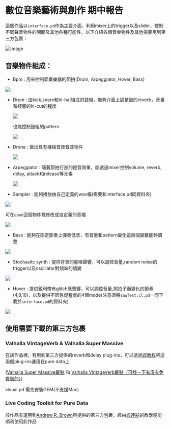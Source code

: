 # 數位音樂藝術與創作 期中報告

這個作品以`interface.pd`作為主要介面，利用mixer上的trigger以及slider，控制不同聲音物件的開關及其他各種可能性，以下介紹各個音樂物件及其他需要用到第三方包裹：

![image](https://i.imgur.com/2kwC9QW.png)

## 音樂物件組成：


 - Bpm : 用來控制節奏樂器的節拍(Drum, Arpeggiator, Hover, Bass)

![](https://i.imgur.com/K4NTobs.png)

 - Drum : 由kick,snare和hi-hat組成的鼓組，能夠介面上調整鼓的reverb，音量和殘響的hi-cut的程度
 
   ![](https://i.imgur.com/m9Ka8q5.png)

   也能控制鼓組的pattern
  
   ![](https://i.imgur.com/GAI8zR1.png)

 - Drone : 做出具有機械音效音效物件
 
   ![](https://i.imgur.com/EbjtBxP.png)
 
 - Arpeggiator :  隨著節拍行進的琶音效果，能透過mixer控制volume, reverb, delay, attack和release等元素 
 
   ![](https://i.imgur.com/UEX7vT2.png)
 
 - Sampler : 能夠播放由自己定義的wav檔(需要和interface.pd同資料夾)
 
![](https://i.imgur.com/ulZpVJ9.png)
                            
   可在`open`這個物件裡修改成自定義的音檔

![](https://i.imgur.com/1Os0N4e.png)

-  Bass : 能夠在固定節奏上彈奏低音，有音量和pattern變化這兩個變數能夠調整

 ![](https://i.imgur.com/Q5Gjigd.png)
 
 -  Stochasitc synth : 提供背景的底噪聲響，可以調控音量,random noise的trigger以及oscillator對頻率的調變

![](https://i.imgur.com/pypqBRK.png)

 -  Hover : 提供銳利帶有glitch感聲響，可以調控音量,照拍子而變化的節奏(4,8,16)，以及提供不同急促程度的4個mode(注意須將`sawfest.cl.pd`一同下載於`interface.pd`的資料夾)

![](https://i.imgur.com/FaYa7Zs.png)



## 使用需要下載的第三方包裹

### Valhalla VintageVerb & Valhalla Super Massive
在該作品裡，有用到第三方提供的reverb和delay plug-ins，可以透過[該教程](https://www.youtube.com/watch?v=Cs0NPime0kU&t=341s&ab_channel=SoundSimulator)將這兩個plug-ins運用在pure data上

([Valhalla Super Massive載點](https://valhalladsp.com/shop/reverb/valhalla-supermassive/)
和
[Valhalla VintageVerb載點（可找一下有沒有免費版的）](https://valhalladsp.com/shop/reverb/valhalla-vintage-verb/))

visual.pd 需先安裝GEM(不支援Mac)

### Live Coding Toolkit for Pure Data
該作品有運用到[Andrew R. Brown](https://www.youtube.com/@QCGInteractiveMusic)所提供的第三方包裹，經由[該連結](https://www.youtube.com/watch?v=070_kvkYp6o&ab_channel=QCGInteractiveMusic)的教學便能
順利使用此作品


    
